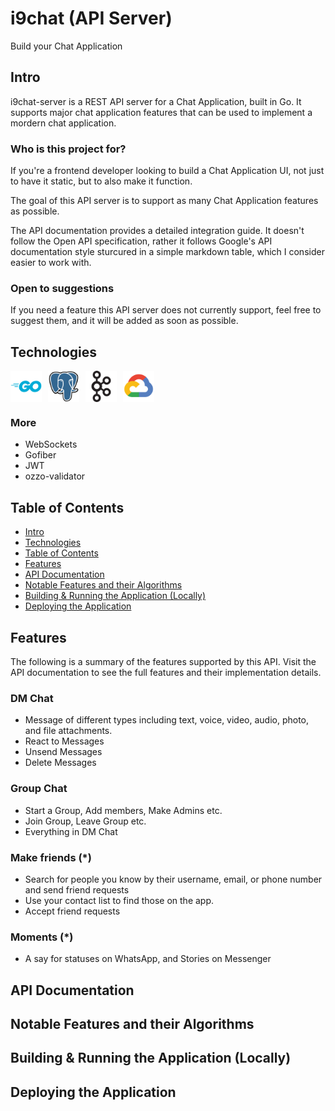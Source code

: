 # i9chat (API Server)

Build your Chat Application

## Intro

i9chat-server is a REST API server for a Chat Application, built in Go. It supports major chat application features that can be used to implement a mordern chat application.

### Who is this project for?

If you're a frontend developer looking to build a Chat Application UI, not just to have it static, but to also make it function.

The goal of this API server is to support as many Chat Application features as possible.

The API documentation provides a detailed integration guide. It doesn't follow the Open API specification, rather it follows Google's API documentation style sturcured in a simple markdown table, which I consider easier to work with.

### Open to suggestions

If you need a feature this API server does not currently support, feel free to suggest them, and it will be added as soon as possible.

## Technologies

<div style="display: flex;">
<img style="margin-right: 10px" alt="go" width="50" src="./z_attachments/tech-icons/go-original-wordmark.svg" />
<img style="margin-right: 10px" alt="postgresql" width="50" src="./z_attachments/tech-icons/postgresql-original.svg" />
<img style="margin-right: 10px" alt="nodejs" width="50" src="./z_attachments/tech-icons/apachekafka-original.svg" />
<img style="margin-right: 10px" alt="nodejs" width="50" src="./z_attachments/tech-icons/googlecloud-original.svg" />
</div>

### More

- WebSockets
- Gofiber
- JWT
- ozzo-validator

## Table of Contents

- [Intro](#intro)
- [Technologies](#technologies)
- [Table of Contents](#table-of-contents)
- [Features](#features)
- [API Documentation](#api-documentation)
- [Notable Features and their Algorithms](#notable-features-and-their-algorithms)
- [Building & Running the Application (Locally)](#building--running-the-application-locally)
- [Deploying the Application](#deploying-the-application)

## Features

The following is a summary of the features supported by this API. Visit the API documentation to see the full features and their implementation details.

### DM Chat

- Message of different types including text, voice, video, audio, photo, and file attachments.
- React to Messages
- Unsend Messages
- Delete Messages

### Group Chat

- Start a Group, Add members, Make Admins etc.
- Join Group, Leave Group etc.
- Everything in DM Chat

### Make friends (*)

- Search for people you know by their username, email, or phone number and send friend requests
- Use your contact list to find those on the app.
- Accept friend requests

### Moments (*)

- A say for statuses on WhatsApp, and Stories on Messenger

## API Documentation

## Notable Features and their Algorithms

## Building & Running the Application (Locally)

## Deploying the Application
